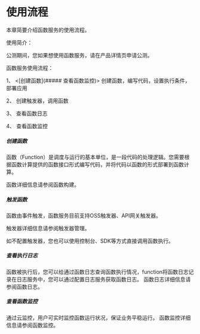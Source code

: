 # 使用流程

本章简要介绍函数服务的使用流程。

使用简介：

公测期间，您如果想使用函数服务，请在产品详情页申请公测。

函数服务使用流程：

1、 <[创建函数](##### 查看函数监控)> 创建函数，编写代码，设置执行条件，部署应用

2、 创建触发器，调用函数

3、 查看函数日志

4、 查看函数监控

 

##### 创建函数

函数（Function）是调度与运行的基本单位，是一段代码的处理逻辑。您需要根据函数计算提供的函数接口形式编写代码，并将代码以函数的形式部署到函数计算。

函数详细信息请参阅函数构建。

 

##### 触发函数

函数由事件触发，函数服务目前支持OSS触发器、API网关触发器。

触发器详细信息请参阅触发器管理。

如不配置触发器，您也可以使用控制台、SDK等方式直接调用函数执行。



##### 查看执行日志

函数被执行后，您可以给通过函数日志查询函数执行情况，function将函数日志记录在日志服务中，您可以通过配置日志服务获取函数日志。
函数日志详细信息请参阅函数日志。



##### 查看函数监控
通过云监控，用户可实时监控函数运行状况，保证业务平稳运行。
函数监控详细信息请参阅函数监控。
